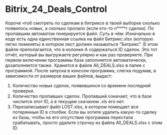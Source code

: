 # Bitrix_24_Deals_Control
Короче чтоб смотреть по сделкам в битриксе в твоей выборке сколько появилось новых, а сколько пропало (если кто-то п****т сделки). По пропавшим автоматом генерируется файл.
Суть в чём:
Изначально в коде есть одна единственная ссылка на файл Битрикс.xlsx (которую легко поменять) в котором лист должен называться "Битрикс".
В этом файле преполагается, что в колонке A содержаться ID сделок. Это тот отчёт, который вы выгружаете регулярно и как раз проверяете.
При первом включении программы база заполняется автоматически, дозаполняется также. Хранится в файле All_DEALS.xlsx в папке с программой.
После запуска в консоли программа, слегка подумав, в зависимости от размеров ваших файлов, выдаст:
1) Количество новых сделок, появившихся со времени последней проверки.
2) Количество пропавших сделок. Пропавший означает, что в базе числится этот ID, а в текущем скачаном .xls его нет.
3) Перезаписывает файл LOST.xlsx, в котором помещает все потерянные ID в столбик.
Если вы хотите удалить какую-то сделку из базы, чтобы на его отсутствие программа перестала срабатывать, просто удалите строчку из файла All_DEALS.xlsx с этим ID.
